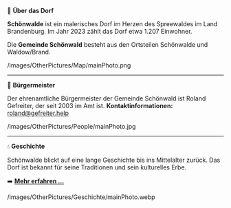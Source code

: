 <!-- UEBERDORF_NAME_START -->
📍 **Über das Dorf**
<!-- UEBERDORF_NAME_END -->
<!-- UEBERDORF_TEXT_START -->
**Schönwalde** ist ein malerisches Dorf im Herzen des Spreewaldes im Land
Brandenburg. Im Jahr 2023 zählt das Dorf etwa 1.207 Einwohner.    
    

Die **Gemeinde Schönwald** besteht aus den Ortsteilen Schönwalde und Waldow/Brand.
<!-- UEBERDORF_TEXT_END -->
<!-- UEBERDORF_PHOTO_START -->
/images/OtherPictures/Map/mainPhoto.png
<!-- UEBERDORF_PHOTO_END -->


---


<!-- BUERGERMEISTER_NAME_START -->
👤 **Bürgermeister**
<!-- BUERGERMEISTER_NAME_END -->
<!-- BUERGERMEISTER_TEXT_START -->
Der ehrenamtliche Bürgermeister der Gemeinde Schönwald ist Roland Gefreiter, der seit 2003 im Amt ist. **Kontaktinformationen:**  roland@gefreiter.help

<!-- BUERGERMEISTER_TEXT_END -->
<!-- BUERGERMEISTER_PHOTO_START -->
/images/OtherPictures/People/mainPhoto.jpg
<!-- BUERGERMEISTER_PHOTO_END -->


---


<!-- GESCHICHTE_NAME_START -->
💧 **Geschichte**
<!-- GESCHICHTE_NAME_END -->
<!-- GESCHICHTE_TEXT_START -->
Schönwalde blickt auf eine lange Geschichte bis ins Mittelalter zurück. Das Dorf ist bekannt für seine Traditionen und sein kulturelles Erbe.

➡️ [**Mehr erfahren ...**](/history)
<!-- GESCHICHTE_TEXT_END -->
<!-- GESCHICHTE_PHOTO_START -->
/images/OtherPictures/Geschichte/mainPhoto.webp
<!-- GESCHICHTE_PHOTO_END -->

